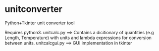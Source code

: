 # unitconverter
Python+Tkinter unit converter tool

Requires python3.
unitcalc.py ==> Contains a dicitionary of quantities (e.g Length, Temperature) with units and lambda expressions for conversion between units.
unitcalcgui.py ==> GUI implementation in tkinter
